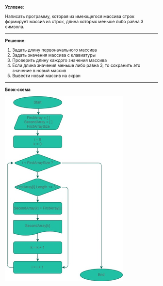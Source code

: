 **Условие**: 

Написать программу, которая из имеющегося массива строк формирует массив из строк, длина которых меньше либо равна 3 символа.

---

**Решение**:

1. Задать длину первоначального массива
2. Задать значения массива с клавиатуры
3. Проверить длину каждого значения массива
4. Если длина значения меньше либо равна 3, то сохранить это значение в новый массив
5. Вывести новый массив на экран

---

**Блок-схема**

![](Блок-схема.jpg)

